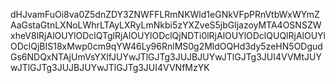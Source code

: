 dHJvamFuOi8va0Z5dnZDY3ZNWFFLRmNKWld1eGNkVFpPRnVtbWxWYmZAaGstaGtnLXNoLWhrLTAyLXRyLmNkbi5zYXZveS5jbGljazoyMTA4OSNSZWxheV8lRjAlOUYlODclQTglRjAlOUYlODclQjNDTi0lRjAlOUYlODclQUQlRjAlOUYlODclQjBIS18xMwp0cm9qYW46Ly96RnlMS0g2MldOQHd3dy5zeHN5ODgudGs6NDQxNTAjUmVsYXlfJUYwJTlGJTg3JUJBJUYwJTlGJTg3JUI4VVMtJUYwJTlGJTg3JUJBJUYwJTlGJTg3JUI4VVNfMzYK